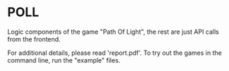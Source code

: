 # POLL
 Logic components of the game "Path Of Light", the rest are just API calls from the frontend.

For additional details, please read 'report.pdf'. To try out the games in the command line, run the "example" files.
